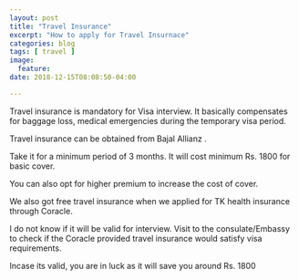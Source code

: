 ```yaml
---
layout: post
title: "Travel Insurance"
excerpt: "How to apply for Travel Insurnace"
categories: blog
tags: [ travel ]
image:
  feature:
date: 2018-12-15T08:08:50-04:00

---
```


Travel insurance is mandatory for  Visa interview. It basically compensates for baggage loss, medical emergencies during the temporary visa period.

Travel insurance can be obtained from Bajal Allianz .

Take it for a minimum period of 3 months. It will cost minimum Rs. 1800 for basic cover.

You can also opt for higher premium to increase the cost of cover.

We also got free travel insurance when we applied for TK health insurance through Coracle.

I do not know if it will be valid for interview.  Visit to the consulate/Embassy to check if the Coracle provided
travel insurance would satisfy visa requirements.

Incase its valid, you are in luck as it will save you around Rs. 1800  
